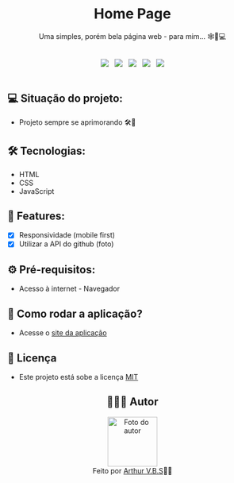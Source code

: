 <h1 align="center">Home Page</h1>
<p align="center">Uma simples, porém bela página web - para mim... 🕸️📲💻</p>

<br>
<div align="center">
  <img src="https://img.shields.io/badge/License-MIT-000?style=social&logo=json&logoColor=469BD2">
  &nbsp;
  <img src="https://img.shields.io/badge/GitHub-000?style=social&logo=github&logoColor=469BD2">
  &nbsp;
  <img src="https://img.shields.io/badge/HTML-000?style=social&logo=html5&logoColor=469BD2">
  &nbsp;
  <img src="https://img.shields.io/badge/CSS-000?style=social&logo=css3&logoColor=469BD2">
  &nbsp;
  <img src="https://img.shields.io/badge/JavaScript-000?style=social&logo=javascript&logoColor=469BD2">
</div>
<br>

## 💻 Situação do projeto:</h3>

- Projeto sempre se aprimorando 🛠️🧭

## 🛠 Tecnologias:

- HTML
- CSS
- JavaScript

## 📝 Features:

- [x] Responsividade (mobile first)
- [x] Utilizar a API do github (foto)

## ⚙️ Pré-requisitos:

- Acesso à internet - Navegador

## 🚀 Como rodar a aplicação?

- Acesse o [site da aplicação](https://arthurvbs.github.io/MyWebPage/)

## 📝 Licença

- Este projeto está sobe a licença [MIT](https://github.com/ArthurVBS/MyWebPage/blob/main/LICENSE)

<h2 align="center">👨🏽‍💻 Autor</h2>
<div align="center">
  <img width="100px;" src="https://avatars.githubusercontent.com/u/84406367?v=4" alt="Foto do autor"/>
  <br><span>Feito por <a href="https://github.com/ArthurVBS" target="_blank" rel="external">Arthur V.B.S</a>✌🏽</span>
</div>
